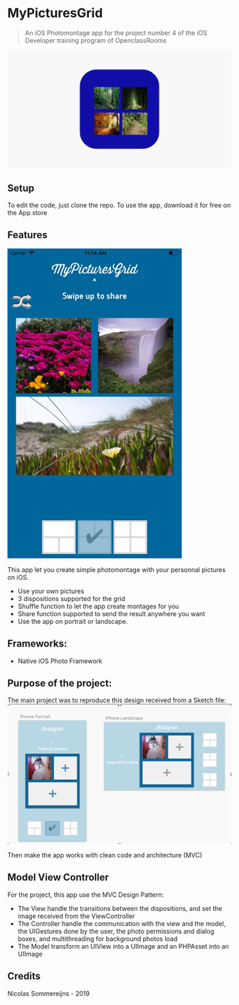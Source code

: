 # MyPicturesGrid

> An iOS Photomontage app for the project number 4 of the iOS Developer training program of OpenclassRooms

<a href="https://apps.apple.com/us/app/mypicturesgrid/id1460604439"><img src="https://github.com/Nicotrz/instagrid/blob/master/1200x630wa.png?raw=true" title="MyPicturesGrid" alt="Nicotrz"></a>
<!-- [![FVCproductions](https://github.com/Nicotrz/instagrid/blob/master/1200x630wa.png?raw=true)](https://github.com/Nicotrz) -->

## Setup

To edit the code, just clone the repo.
To use the app, download it for free on the App store

## Features

<img src="https://github.com/Nicotrz/instagrid/blob/master/392x696bb.jpg?raw=true" title="MyPicturesGrid" alt="Nicotrz">

This app let you create simple photomontage with your personnal pictures on iOS.

- Use your own pictures
- 3 dispositions supported for the grid
- Shuffle function to let the app create montages for you
- Share function supported to send the result anywhere you want
- Use the app on portrait or landscape.

## Frameworks:

- Native iOS Photo Framework

## Purpose of the project:

The main project was to reproduce this design received from a Sketch file:
<img src="https://github.com/Nicotrz/instagrid/blob/master/Capture%20d’écran%202019-11-20%20à%2021.31.34.png?raw=true" title="MyPicturesGrid" alt="Nicotrz">

Then make the app works with clean code and architecture (MVC)

## Model View Controller

For the project, this app use the MVC Design Pattern:
- The View handle the transitions between the dispositions, and set the image received from the ViewController
- The Controller handle the communication with the view and the model, the UIGestures done by the user, the photo permissions and dialog boxes, and multithreading for background photos load
- The Model  transform an UIView into a UIImage and an PHPAsset into an UIImage

## Credits

Nicolas Sommereijns - 2019

